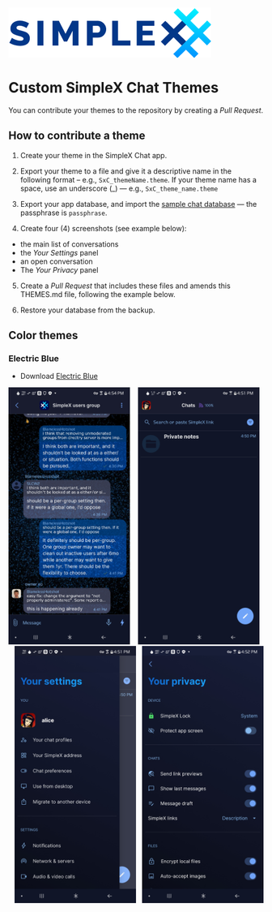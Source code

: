 <img src="./resources/logo-light.png">

# Custom SimpleX Chat Themes

You can contribute your themes to the repository by creating a _Pull Request_. 

## How to contribute a theme

1. Create your theme in the SimpleX Chat app. 
2. Export your theme to a file and give it a descriptive name in the following format – e.g., `SxC_themeName.theme`. If your theme name has a space, use an underscore (_) — e.g., `SxC_theme_name.theme`

3. Export your app database, and import the [sample chat database](./themes/simplex-chat.sample.zip) — the passphrase is `passphrase`.

4. Create four (4) screenshots (see example below):
  * the main list of conversations
  * the _Your Settings_ panel
  * an open conversation
  * The _Your Privacy_ panel

5. Create a _Pull Request_ that includes these files and amends this THEMES.md file, following the example below.

6. Restore your database from the backup.

## Color themes

<!-- Copy the following block for your theme, customize it, append it to the bottom of the file, and remove the comment tags to make it live. Do NOT edit this block. MAKE A COPY. 
    ### Your theme name
    Download [Your theme](./themes/example.theme)
    <img src="./themes/example-chats.png" width="240"> &nbsp;&nbsp; <img src="./themes/example-conversation.png" width="240"> &nbsp;&nbsp; <img src="./themes/example-settings.png" width="240"> &nbsp;&nbsp;
-->

<!--
### Dark Blue theme (included)
* Download [Dark Blue theme](./themes/example.theme)

<img src="./themes/example-chats.png" width="240"> &nbsp;&nbsp; <img src="./themes/example-conversation.png" width="240"> &nbsp;&nbsp; <img src="./themes/example-settings.png" width="240">
-->

 ### Electric Blue
* Download [Electric Blue](./themes/SxC_electricBlue.theme)
 
 <img src="./screenshots/SxC_ElectricBlue_screenshot04.jpg" width="240"> &nbsp;&nbsp; <img src="./screenshots/SxC_ElectricBlue_screenshot01.jpg" width="240"> &nbsp;&nbsp; <img src="./screenshots/SxC_ElectricBlue_screenshot02.jpg" width="240"> &nbsp;&nbsp;<img src="./screenshots/SxC_ElectricBlue_screenshot03.jpg" width="240"> &nbsp;&nbsp;
